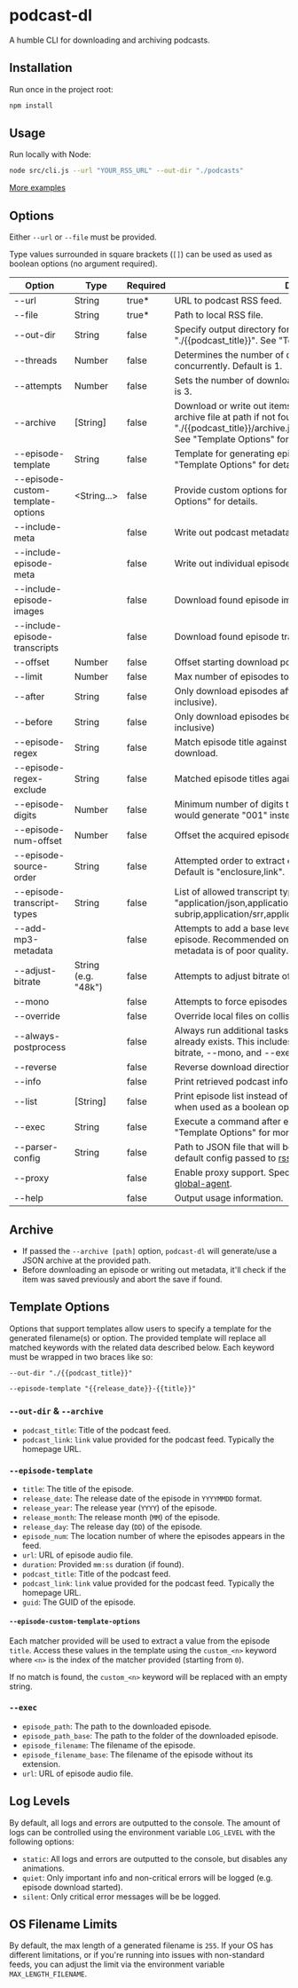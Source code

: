 # podcast-dl

A humble CLI for downloading and archiving podcasts.

## Installation

Run once in the project root:

```bash
npm install
```

## Usage

Run locally with Node:

```bash
node src/cli.js --url "YOUR_RSS_URL" --out-dir "./podcasts"
```

[More examples](./docs/examples.md)

## Options

Either `--url` or `--file` must be provided.

Type values surrounded in square brackets (`[]`) can be used as used as boolean options (no argument required).

| Option                            | Type                | Required | Description                                                                                                                                                                                                                 |
| --------------------------------- | ------------------- | -------- | --------------------------------------------------------------------------------------------------------------------------------------------------------------------------------------------------------------------------- |
| --url                             | String              | true\*   | URL to podcast RSS feed.                                                                                                                                                                                                    |
| --file                            | String              | true\*   | Path to local RSS file.                                                                                                                                                                                                     |
| --out-dir                         | String              | false    | Specify output directory for episodes and metadata. Defaults to "./{{podcast_title}}". See "Template Options" for more details.                                                                                             |
| --threads                         | Number              | false    | Determines the number of downloads that will happen concurrently. Default is 1.                                                                                                                                             |
| --attempts                        | Number              | false    | Sets the number of download attempts per individual file. Default is 3.                                                                                                                                                     |
| --archive                         | [String]            | false    | Download or write out items not listed in archive file. Generates archive file at path if not found. Defaults to "./{{podcast_title}}/archive.json" when used as a boolean option. See "Template Options" for more details. |
| --episode-template                | String              | false    | Template for generating episode related filenames. See "Template Options" for details.                                                                                                                                      |
| --episode-custom-template-options | <String...>         | false    | Provide custom options for the episode template. See "Template Options" for details.                                                                                                                                        |
| --include-meta                    |                     | false    | Write out podcast metadata to JSON.                                                                                                                                                                                         |
| --include-episode-meta            |                     | false    | Write out individual episode metadata **to** JSON.                                                                                                                                                                          |
| --include-episode-images          |                     | false    | Download found episode images.                                                                                                                                                                                              |
| --include-episode-transcripts     |                     | false    | Download found episode transcripts.                                                                                                                                                                                         |
| --offset                          | Number              | false    | Offset starting download position. Default is 0.                                                                                                                                                                            |
| --limit                           | Number              | false    | Max number of episodes to download. Downloads all by default.                                                                                                                                                               |
| --after                           | String              | false    | Only download episodes after this date (i.e. MM/DD/YYY, inclusive).                                                                                                                                                         |
| --before                          | String              | false    | Only download episodes before this date (i.e. MM/DD/YYY, inclusive)                                                                                                                                                         |
| --episode-regex                   | String              | false    | Match episode title against provided regex before starting download.                                                                                                                                                        |
| --episode-regex-exclude           | String              | false    | Matched episode titles against provided regex will be excluded.                                                                                                                                                             |
| --episode-digits                  | Number              | false    | Minimum number of digits to use for episode numbering (e.g. 3 would generate "001" instead of "1"). Default is 0.                                                                                                           |
| --episode-num-offset              | Number              | false    | Offset the acquired episode number. Default is 0.                                                                                                                                                                           |
| --episode-source-order            | String              | false    | Attempted order to extract episode audio URL from RSS feed. Default is "enclosure,link".                                                                                                                                    |
| --episode-transcript-types        | String              | false    | List of allowed transcript types in preferred order. Default is "application/json,application/x-subrip,application/srr,application/srt,text/vtt,text/html,text/plain".                                                      |
| --add-mp3-metadata                |                     | false    | Attempts to add a base level of episode metadata to each episode. Recommended only in cases where the original metadata is of poor quality. (**ffmpeg required**)                                                           |
| --adjust-bitrate                  | String (e.g. "48k") | false    | Attempts to adjust bitrate of episodes. (**ffmpeg required**)                                                                                                                                                               |
| --mono                            |                     | false    | Attempts to force episodes into mono. (**ffmpeg required**)                                                                                                                                                                 |
| --override                        |                     | false    | Override local files on collision.                                                                                                                                                                                          |
| --always-postprocess              |                     | false    | Always run additional tasks on the file regardless if the file already exists. This includes --add-mp3-metadata, --adjust-bitrate, --mono, and --exec.                                                                      |
| --reverse                         |                     | false    | Reverse download direction and start at last RSS item.                                                                                                                                                                      |
| --info                            |                     | false    | Print retrieved podcast info instead of downloading.                                                                                                                                                                        |
| --list                            | [String]            | false    | Print episode list instead of downloading. Defaults to "table" when used as a boolean option. "json" is also supported.                                                                                                     |
| --exec                            | String              | false    | Execute a command after each episode is downloaded. See "Template Options" for more details.                                                                                                                                |
| --parser-config                   | String              | false    | Path to JSON file that will be parsed and used to override the default config passed to [rss-parser](https://github.com/rbren/rss-parser#xml-options).                                                                      |
| --proxy                           |                     | false    | Enable proxy support. Specify environment variables listed by [global-agent](https://github.com/gajus/global-agent#environment-variables).                                                                                  |
| --help                            |                     | false    | Output usage information.                                                                                                                                                                                                   |

## Archive

- If passed the `--archive [path]` option, `podcast-dl` will generate/use a JSON archive at the provided path.
- Before downloading an episode or writing out metadata, it'll check if the item was saved previously and abort the save if found.

## Template Options

Options that support templates allow users to specify a template for the generated filename(s) or option. The provided template will replace all matched keywords with the related data described below. Each keyword must be wrapped in two braces like so:

`--out-dir "./{{podcast_title}}"`

`--episode-template "{{release_date}}-{{title}}"`

### `--out-dir` & `--archive`

- `podcast_title`: Title of the podcast feed.
- `podcast_link`: `link` value provided for the podcast feed. Typically the homepage URL.

### `--episode-template`

- `title`: The title of the episode.
- `release_date`: The release date of the episode in `YYYYMMDD` format.
- `release_year`: The release year (`YYYY`) of the episode.
- `release_month`: The release month (`MM`) of the episode.
- `release_day`: The release day (`DD`) of the episode.
- `episode_num`: The location number of where the episodes appears in the feed.
- `url`: URL of episode audio file.
- `duration`: Provided `mm:ss` duration (if found).
- `podcast_title`: Title of the podcast feed.
- `podcast_link`: `link` value provided for the podcast feed. Typically the homepage URL.
- `guid`: The GUID of the episode.

#### `--episode-custom-template-options`

Each matcher provided will be used to extract a value from the episode `title`. Access these values in the template using the `custom_<n>` keyword where `<n>` is the index of the matcher provided (starting from `0`).

If no match is found, the `custom_<n>` keyword will be replaced with an empty string.

### `--exec`

- `episode_path`: The path to the downloaded episode.
- `episode_path_base`: The path to the folder of the downloaded episode.
- `episode_filename`: The filename of the episode.
- `episode_filename_base`: The filename of the episode without its extension.
- `url`: URL of episode audio file.

## Log Levels

By default, all logs and errors are outputted to the console. The amount of logs can be controlled using the environment variable `LOG_LEVEL` with the following options:

- `static`: All logs and errors are outputted to the console, but disables any animations.
- `quiet`: Only important info and non-critical errors will be logged (e.g. episode download started).
- `silent`: Only critical error messages will be be logged.

## OS Filename Limits

By default, the max length of a generated filename is `255`. If your OS has different limitations, or if you're running into issues with non-standard feeds, you can adjust the limit via the environment variable `MAX_LENGTH_FILENAME`.
